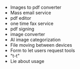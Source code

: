 - Images to pdf converter
- Mass email service
- pdf editor
- one time fax service
- pdf signing
- image converter
- AI image categorization
- File moving between devices
- Form to let users request tools
- "t-t"
- Lie about usage
